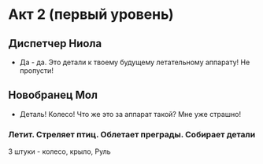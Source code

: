 # Акт 2 (первый уровень)

## Диспетчер Ниола

- Да - да. Это детали к твоему будущему летательному аппарату! Не пропусти!

## Новобранец Мол

- Деталь! Колесо! Что же это за аппарат такой? Мне уже страшно!

### Летит. Стреляет птиц. Облетает преграды. Собирает детали

3 штуки - колесо, крыло, Руль